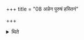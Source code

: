 +++
title = "08 अन्नेन पुरुषं हस्तिनं"

+++

<details><summary>थिते</summary>

अन्नेन पुरुषं हस्तिनं वा ८
</details>
